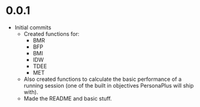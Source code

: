 # 0.0.1

- Initial commits
  - Created functions for:
    - BMR
    - BFP
    - BMI
    - IDW
    - TDEE
    - MET
  - Also created functions to calculate the basic performance of a running session (one of the built in objectives PersonaPlus will ship with).
  - Made the README and basic stuff.
